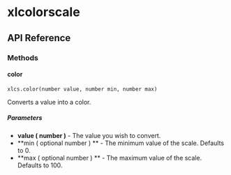 xlcolorscale
============

API Reference
-------------

### Methods

#### color

    xlcs.color(number value, number min, number max)

Converts a value into a color.

##### Parameters

 - **value ( number )** - The value you wish to convert.
 - **min ( optional number ) ** - The minimum value of the scale. Defaults to 0.
 - **max ( optional number ) ** - The maximum value of the scale. Defaults to 100.
